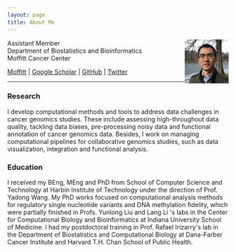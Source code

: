```yaml
---
layout: page
title: About Me 
---
```


Assistant Member
<img style="float: right;width:100px;height:100px;" 
src="assets/themes/twitter/bootstrap/img/jamaicapond.jpg"> <br>
Department of Biostatistics and Bioinformatics <br>
Moffitt Cancer Center



[Moffitt](https://moffitt.org/research-science/researchers/mingxiang-teng) |
[Google Scholar](https://scholar.google.com/citations?user=T7QIObwAAAAJ) |
[GitHub](https://github.com/tengmx) |
[Twitter](https://twitter.com/mingxiangteng)


---

### Research

I develop computational methods and tools to address data challenges 
in cancer genomics studies. These include assessing high-throughout 
data quality, tackling data biases, pre-processing noisy data and
functional annotation of cancer genomics data. Besides, I work on
managing computational pipelines for collaborative genomics studies, 
such as data visualization, integration and functional analysis.

### Education

I received my BEng, MEng and PhD from School of Computer Science and Technology
at Harbin Institute of Technology under the direction of Prof. Yadong
Wang. My PhD works focused on computational analysis methods for
regulatory single nucleotide variants and DNA methylation fidelity, 
which were partially finished in Profs. Yunlong Liu and Lang Li 's labs
in the Center for Computational Biology and Bioinformatics at Indiana
University School of Medicine. I had my postdoctoral training in
Prof. Rafael Irizarry's lab in the Department of Biostatistics and 
Computational Biology at Dana-Farber Cancer Institute and
Harvard T.H. Chan School of Public Health.

